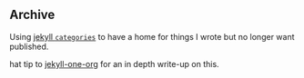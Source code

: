 ## Archive

Using [jekyll `categories`](http://jekyllrb.com/docs/permalinks/#collections) to have a home for things I wrote but no longer want published.

hat tip to [jekyll-one-org](https://jekyll-one-org.github.io/pages/public/learn/bookshelf/jekyll_collections/) for an in depth write-up on this.